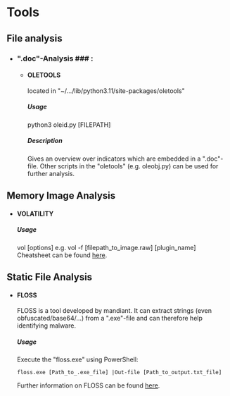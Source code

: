 # Tools #
## File analysis ##
- ### ".doc"-Analysis ### : 
    - #### OLETOOLS ####
      located in "~/…/lib/python3.11/site-packages/oletools"
      ##### Usage #####
      python3 oleid.py [FILEPATH]
      ##### Description #####
      Gives an overview over indicators which are embedded in a ".doc"-file.
      Other scripts in the "oletools" (e.g. oleobj.py) can be used for further analysis.


## Memory Image Analysis ##
- #### VOLATILITY ####
  ##### Usage #####
  vol [options]
  e.g. vol -f [filepath_to_image.raw] [plugin_name]
  Cheatsheet can be found [here](https://book.hacktricks.xyz/generic-methodologies-and-resources/basic-forensic-methodology/memory-dump-analysis/volatility-cheatsheet).
  
## Static File Analysis ##
- #### FLOSS #####
  FLOSS is a tool developed by mandiant. It can extract strings (even obfuscated/base64/...) from a ".exe"-file and can therefore help identifying malware.
  ##### Usage #####
  Execute the "floss.exe" using PowerShell:
  ```
  floss.exe [Path_to_.exe_file] |Out-file [Path_to_output.txt_file]
  ```
  Further information on FLOSS can be found [here](https://github.com/mandiant/flare-floss).
